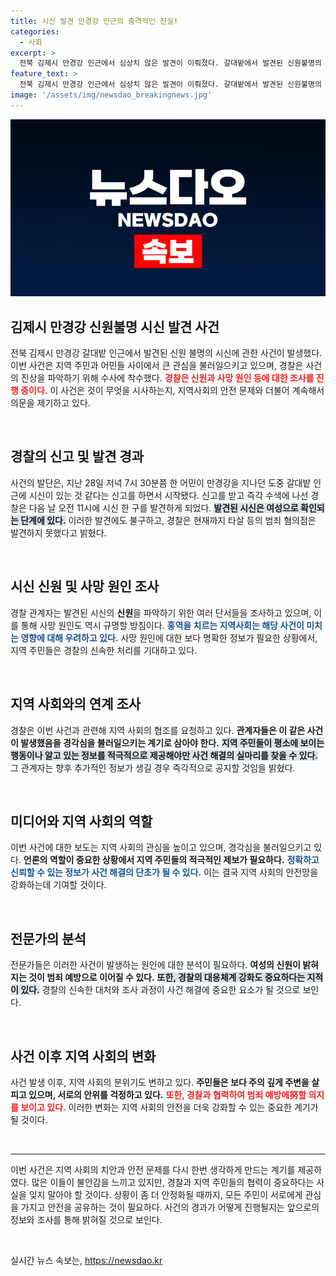 ```yaml
---
title: 시신 발견 만경강 인근의 충격적인 진실!
categories:
  - 사회
excerpt: >
  전북 김제시 만경강 인근에서 심상치 않은 발견이 이뤄졌다. 갈대밭에서 발견된 신원불명의 여성 시신, 과연 어떤 이야기가 숨겨져 있을까? 경찰의 수사가 시작됐다.
feature_text: >
  전북 김제시 만경강 인근에서 심상치 않은 발견이 이뤄졌다. 갈대밭에서 발견된 신원불명의 여성 시신, 과연 어떤 이야기가 숨겨져 있을까? 경찰의 수사가 시작됐다.
image: '/assets/img/newsdao_breakingnews.jpg'
---
```


<p><img src="/assets/img/newsdao_breakingnews.jpg" alt="bookingtag 속보" /></p>

<h2 data-ke-size="size26">김제시 만경강 신원불명 시신 발견 사건</h2>

<p data-ke-size="size16">전북 김제시 만경강 갈대밭 인근에서 발견된 신원 불명의 시신에 관한 사건이 발생했다. 이번 사건은 지역 주민과 어민들 사이에서 큰 관심을 불러일으키고 있으며, 경찰은 사건의 진상을 파악하기 위해 수사에 착수했다. <b><span style="color: #ee2323;">경찰은 신원과 사망 원인 등에 대한 조사를 진행 중이다.</span></b> 이 사건은 것이 무엇을 시사하는지, 지역사회의 안전 문제와 더불어 계속해서 의문을 제기하고 있다.</p>

<p data-ke-size="size16">&nbsp;</p>

<h2 data-ke-size="size26">경찰의 신고 및 발견 경과</h2>

<p data-ke-size="size16">사건의 발단은, 지난 28일 저녁 7시 30분쯤 한 어민이 만경강을 지나던 도중 갈대밭 인근에 시신이 있는 것 같다는 신고를 하면서 시작됐다. 신고를 받고 즉각 수색에 나선 경찰은 다음 날 오전 11시에 시신 한 구를 발견하게 되었다. <b><span style="background-color: #21538527;">발견된 시신은 여성으로 확인되는 단계에 있다.</span></b> 이러한 발견에도 불구하고, 경찰은 현재까지 타살 등의 범죄 혐의점은 발견하지 못했다고 밝혔다.</p>

<p data-ke-size="size16">&nbsp;</p>

<h2 data-ke-size="size26">시신 신원 및 사망 원인 조사</h2>

<p data-ke-size="size16">경찰 관계자는 발견된 시신의 <b>신원</b>을 파악하기 위한 여러 단서들을 조사하고 있으며, 이를 통해 사망 원인도 역시 규명할 방침이다. <b><span style="color: #1a5490;">홍역을 치르는 지역사회는 해당 사건이 미치는 영향에 대해 우려하고 있다.</span></b> 사망 원인에 대한 보다 명확한 정보가 필요한 상황에서, 지역 주민들은 경찰의 신속한 처리를 기대하고 있다.</p>

<p data-ke-size="size16">&nbsp;</p>

<h2 data-ke-size="size26">지역 사회와의 연계 조사</h2>

<p data-ke-size="size16">경찰은 이번 사건과 관련해 지역 사회의 협조를 요청하고 있다. <b>관계자들은 이 같은 사건이 발생했음을 경각심을 불러일으키는 계기로 삼아야 한다.</b> <b><span style="background-color: #21538527;">지역 주민들이 평소에 보이는 행동이나 알고 있는 정보를 적극적으로 제공해야만 사건 해결의 실마리를 찾을 수 있다.</span></b> 그 관계자는 향후 추가적인 정보가 생길 경우 즉각적으로 공지할 것임을 밝혔다.</p>

<p data-ke-size="size16">&nbsp;</p>

<h2 data-ke-size="size26">미디어와 지역 사회의 역할</h2>

<p data-ke-size="size16">이번 사건에 대한 보도는 지역 사회의 관심을 높이고 있으며, 경각심을 불러일으키고 있다. <b>언론의 역할이 중요한 상황에서 지역 주민들의 적극적인 제보가 필요하다.</b> <b><span style="color: #1a5490;">정확하고 신뢰할 수 있는 정보가 사건 해결의 단초가 될 수 있다.</span></b> 이는 결국 지역 사회의 안전망을 강화하는데 기여할 것이다.</p>

<p data-ke-size="size16">&nbsp;</p>

<h2 data-ke-size="size26">전문가의 분석</h2>

<p data-ke-size="size16">전문가들은 이러한 사건이 발생하는 원인에 대한 분석이 필요하다. <b>여성의 신원이 밝혀지는 것이 범죄 예방으로 이어질 수 있다.</b> <b><span style="background-color: #21538527;">또한, 경찰의 대응체계 강화도 중요하다는 지적이 있다.</span></b> 경찰의 신속한 대처와 조사 과정이 사건 해결에 중요한 요소가 될 것으로 보인다.</p>

<p data-ke-size="size16">&nbsp;</p>

<h2 data-ke-size="size26">사건 이후 지역 사회의 변화</h2>

<p data-ke-size="size16">사건 발생 이후, 지역 사회의 분위기도 변하고 있다. <b>주민들은 보다 주의 깊게 주변을 살피고 있으며, 서로의 안위를 걱정하고 있다.</b> <b><span style="color: #ee2323;">또한, 경찰과 협력하여 범죄 예방에努할 의지를 보이고 있다.</span></b> 이러한 변화는 지역 사회의 안전을 더욱 강화할 수 있는 중요한 계기가 될 것이다.</p>

<p data-ke-size="size16">&nbsp;</p>

<hr>

<p data-ke-size="size16">이번 사건은 지역 사회의 치안과 안전 문제를 다시 한번 생각하게 만드는 계기를 제공하였다. 많은 이들이 불안감을 느끼고 있지만, 경찰과 지역 주민들의 협력이 중요하다는 사실을 잊지 말아야 할 것이다. 상황이 좀 더 안정화될 때까지, 모든 주민이 서로에게 관심을 가지고 안전을 공유하는 것이 필요하다. 사건의 경과가 어떻게 진행될지는 앞으로의 정보와 조사를 통해 밝혀질 것으로 보인다.</p>

<p data-ke-size="size16">&nbsp;</p>
실시간 뉴스 속보는, <a href="https://newsdao.kr" rel="dofollow">https://newsdao.kr</a>


